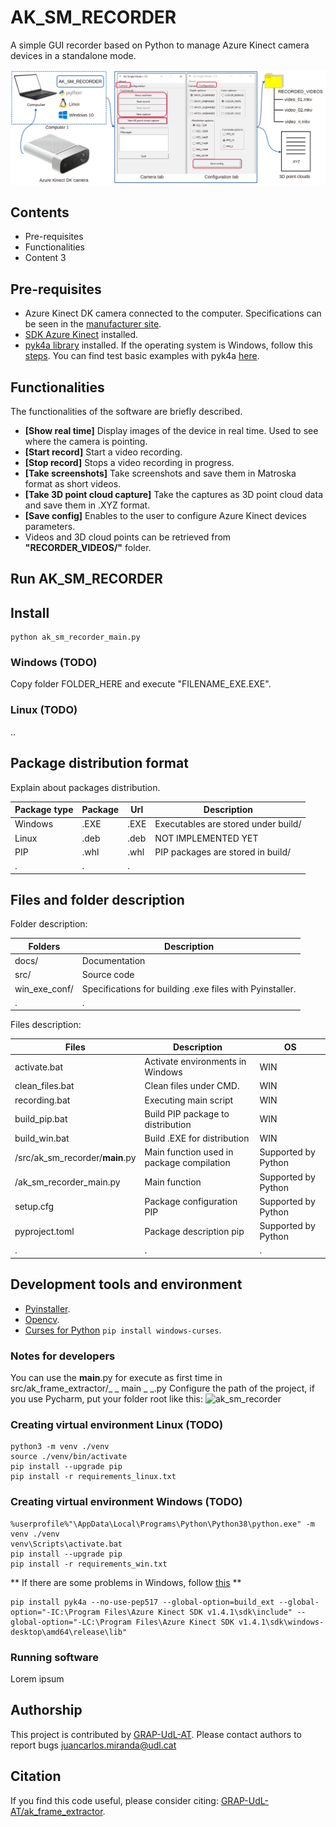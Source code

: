 # AK_SM_RECORDER
A simple GUI recorder based on Python to manage Azure Kinect camera devices in a standalone mode.

![SOFTWARE_PRESENTATION](https://github.com/GRAP-UdL-AT/ak_sm_recorder/blob/main/docs/img/ak_sm_recorded_presentation.png?raw=true)

## Contents
* Pre-requisites
* Functionalities
* Content 3

## Pre-requisites
* Azure Kinect DK camera connected to the computer. Specifications can be seen in the [manufacturer site](https://docs.microsoft.com/es-es/azure/kinect-dk/hardware-specification).
* [SDK Azure Kinect](https://docs.microsoft.com/es-es/azure/kinect-dk/set-up-azure-kinect-dk) installed.
* [pyk4a library](https://pypi.org/project/pyk4a/) installed. If the operating system is Windows, follow this [steps](https://github.com/etiennedub/pyk4a/).  You can find test basic examples with pyk4a [here](https://github.com/etiennedub/pyk4a/tree/master/example).


## Functionalities
The functionalities of the software are briefly described.
* **[Show real time]** Display images of the device in real time. Used to see where the camera is pointing.
* **[Start record]** Start a video recording.
* **[Stop record]** Stops a video recording in progress.
* **[Take screenshots]** Take screenshots and save them in Matroska format as short videos.
* **[Take 3D point cloud capture]** Take the captures as 3D point cloud data and save them in .XYZ format.
* **[Save config]** Enables to the user to configure Azure Kinect devices parameters.
* Videos and 3D cloud points can be retrieved from **"RECORDER_VIDEOS/"** folder.


## Run AK_SM_RECORDER
## Install
```
python ak_sm_recorder_main.py
```


### Windows (TODO)
Copy folder FOLDER_HERE and execute "FILENAME_EXE.EXE".

### Linux (TODO)
..


## Package distribution format
Explain about packages distribution. 

| Package type | Package |  Url |  Description | 
|--------------|---------|------|------| 
| Windows      | .EXE    | .EXE | Executables are stored under build/ | 
| Linux        | .deb    | .deb | NOT IMPLEMENTED YET| 
| PIP          | .whl    | .whl | PIP packages are stored in build/ | 
| . | . | . |

## Files and folder description
Folder description:

| Folders                    | Description            |
|---------------------------|-------------------------|
| docs/ | Documentation |
| src/ | Source code |
| win_exe_conf/ | Specifications for building .exe files with Pyinstaller.|
| . | . |
  

Files description:

| Files                    | Description              | OS |
|---------------------------|-------------------------|---|
| activate.bat | Activate environments in Windows | WIN |
| clean_files.bat | Clean files under CMD. | WIN |
| recording.bat | Executing main script | WIN |
| build_pip.bat | Build PIP package to distribution | WIN |
| build_win.bat | Build .EXE for distribution | WIN |
| /src/ak_sm_recorder/__main__.py | Main function used in package compilation | Supported by Python |
| /ak_sm_recorder_main.py | Main function | Supported by Python |
| setup.cfg | Package configuration PIP| Supported by Python |
| pyproject.toml | Package description pip| Supported by Python |
| . | . | . |


## Development tools and environment
* [Pyinstaller](https://pyinstaller.org).
* [Opencv](https://opencv.org/).
* [Curses for Python](https://docs.python.org/3/howto/curses.html) ```pip install windows-curses```.


### Notes for developers
You can use the __main__.py for execute as first time in src/ak_frame_extractor/_ _ main _ _.py
Configure the path of the project, if you use Pycharm, put your folder root like this:
![ak_sm_recorder](https://github.com/GRAP-UdL-AT/ak_sm_recorder/blob/main/img/configuration_pycharm.png?raw=true)

### Creating virtual environment Linux (TODO)
```
python3 -m venv ./venv
source ./venv/bin/activate
pip install --upgrade pip
pip install -r requirements_linux.txt
```

### Creating virtual environment  Windows (TODO)
```
%userprofile%"\AppData\Local\Programs\Python\Python38\python.exe" -m venv ./venv
venv\Scripts\activate.bat
pip install --upgrade pip
pip install -r requirements_win.txt
```
** If there are some problems in Windows, follow [this](https://github.com/etiennedub/pyk4a/) **
```
pip install pyk4a --no-use-pep517 --global-option=build_ext --global-option="-IC:\Program Files\Azure Kinect SDK v1.4.1\sdk\include" --global-option="-LC:\Program Files\Azure Kinect SDK v1.4.1\sdk\windows-desktop\amd64\release\lib"
```

### Running software
Lorem ipsum


## Authorship
This project is contributed by [GRAP-UdL-AT](http://www.grap.udl.cat/en/index.html). Please contact authors to report
bugs juancarlos.miranda@udl.cat

## Citation
If you find this code useful, please consider citing:
[GRAP-UdL-AT/ak_frame_extractor](https://github.com/GRAP-UdL-AT/ak_sm_recorder/).
